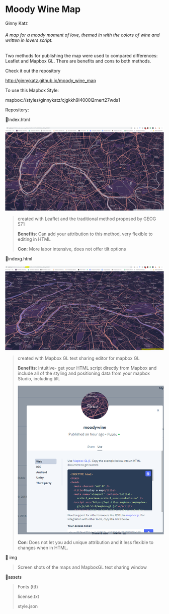 # Moody Wine Map

Ginny Katz



###### *A map for a moody moment of love, themed in with the colors of wine and written in lovers script.* 



Two methods for publishing the map were used to compared differences: Leaflet and Mapbox GL. There are benefits and cons to both methods. 



Check it out the repository

http://ginnykatz.github.io/moody_wine_map



To use this Mapbox Style:

 mapbox://styles/ginnykatz/cjgkkh9l4000l2rnert27wds1





Repository:

📁Index.html 


![index_map_shot](img/index_map_shot.PNG)


> created with Leaflet and the traditional method proposed by GEOG 571
>
> **Benefits**: Can add your attribution to this method, very flexible to editing in HTML
>
> **Con**: More labor intensive, does not offer tilt options



📁indexg.html



![indexg map](img/indexg_map_shot.PNG)

> created with Mapbox GL text sharing editor for mapbox GL
>
> **Benefits**: Intuitive- get your HTML script directly from Mapbox and include all of the styling and positioning data from your mapbox Studio, including tilt. 
>
> ![mapbox helper](img/mapboxgl_index_helper.PNG)
>
> **Con**: Does not let you add unique attribution and it less flexible to changes when in HTML. 



📁 img

> Screen shots of the maps and MapboxGL text sharing window



📁assets

> Fonts (ttf)
>
> license.txt 
>
> style.json



